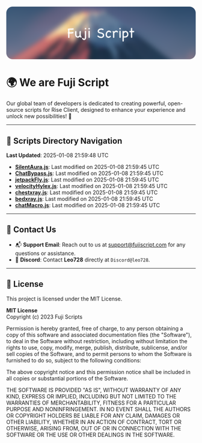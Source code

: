 ![Banner](.github/b.webp)

# 🌍 **We are Fuji Script**

Our global team of developers is dedicated to creating powerful, open-source scripts for Rise Client, designed to enhance your experience and unlock new possibilities! 🌟

---
<!-- SCRIPTS_NAVIGATION_START -->
## 📂 **Scripts Directory Navigation**

**Last Updated**: 2025-01-08 21:59:48 UTC

- **[SilentAura.js](scripts/SilentAura.js)**: Last modified on 2025-01-08 21:59:45 UTC
- **[ChatBypass.js](scripts/ChatBypass.js)**: Last modified on 2025-01-08 21:59:45 UTC
- **[jetpackFly.js](scripts/jetpackFly.js)**: Last modified on 2025-01-08 21:59:45 UTC
- **[velocityHylex.js](scripts/velocityHylex.js)**: Last modified on 2025-01-08 21:59:45 UTC
- **[chestxray.js](scripts/chestxray.js)**: Last modified on 2025-01-08 21:59:45 UTC
- **[bedxray.js](scripts/bedxray.js)**: Last modified on 2025-01-08 21:59:45 UTC
- **[chatMacro.js](scripts/chatMacro.js)**: Last modified on 2025-01-08 21:59:45 UTC

<!-- SCRIPTS_NAVIGATION_END -->

---

## 💬 **Contact Us**  
- 📬 **Support Email**: Reach out to us at [support@fujiscript.com](mailto:support@fujiscript.com) for any questions or assistance.  
- 💬 **Discord**: Contact **Leo728** directly at `Discord@leo728`.

---

## 📜 **License**

This project is licensed under the MIT License.  

**MIT License**  
Copyright (c) 2023 Fuji Scripts  

Permission is hereby granted, free of charge, to any person obtaining a copy of this software and associated documentation files (the "Software"), to deal in the Software without restriction, including without limitation the rights to use, copy, modify, merge, publish, distribute, sublicense, and/or sell copies of the Software, and to permit persons to whom the Software is furnished to do so, subject to the following conditions:  

The above copyright notice and this permission notice shall be included in all copies or substantial portions of the Software.  

THE SOFTWARE IS PROVIDED "AS IS", WITHOUT WARRANTY OF ANY KIND, EXPRESS OR IMPLIED, INCLUDING BUT NOT LIMITED TO THE WARRANTIES OF MERCHANTABILITY, FITNESS FOR A PARTICULAR PURPOSE AND NONINFRINGEMENT. IN NO EVENT SHALL THE AUTHORS OR COPYRIGHT HOLDERS BE LIABLE FOR ANY CLAIM, DAMAGES OR OTHER LIABILITY, WHETHER IN AN ACTION OF CONTRACT, TORT OR OTHERWISE, ARISING FROM, OUT OF OR IN CONNECTION WITH THE SOFTWARE OR THE USE OR OTHER DEALINGS IN THE SOFTWARE.  
